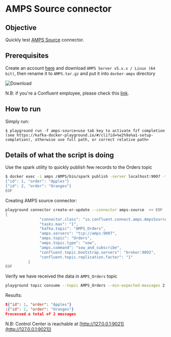 # AMPS Source connector



## Objective

Quickly test [AMPS Source](https://docs.confluent.io/current/connect/kafka-connect-amps/index.html#quick-start) connector.

## Prerequisites

Create an account [here](https://www.crankuptheamps.com/developer) and download `AMPS Server v5.x.x / Linux (64 bit)`, then rename it to `AMPS.tar.gz` and put it into `docker-amps` directory

![Download](Screenshot1.png)

N.B: if you're a Confluent employee, please check this [link](https://confluent.slack.com/archives/C0116NM415F/p1636391410032900).

## How to run

Simply run:

```
$ playground run -f amps-source<use tab key to activate fzf completion (see https://kafka-docker-playground.io/#/cli?id=%e2%9a%a1-setup-completion), otherwise use full path, or correct relative path>
```

## Details of what the script is doing

Use the spark utility to quickly publish few records to the Orders topic

```bash
$ docker exec -i amps /AMPS/bin/spark publish -server localhost:9007 -topic Orders -type json << EOF
{"id": 1, "order": "Apples"}
{"id": 2, "order": "Oranges"}
EOF
```

Creating AMPS source connector:

```bash
playground connector create-or-update --connector amps-source  << EOF
{
               "connector.class": "io.confluent.connect.amps.AmpsSourceConnector",
               "tasks.max": "1",
               "kafka.topic": "AMPS_Orders",
               "amps.servers": "tcp://amps:9007",
               "amps.topic": "Orders",
               "amps.topic.type": "sow",
               "amps.command": "sow_and_subscribe",
               "confluent.topic.bootstrap.servers": "broker:9092",
               "confluent.topic.replication.factor": "1"
          }
EOF
```


Verify we have received the data in `AMPS_Orders` topic

```bash
playground topic consume --topic AMPS_Orders --min-expected-messages 2 --timeout 60
```

Results:

```json
8{"id": 1, "order": "Apples"}
:{"id": 2, "order": "Oranges"}
Processed a total of 2 messages
```

N.B: Control Center is reachable at [http://127.0.0.1:9021](http://127.0.0.1:9021])
